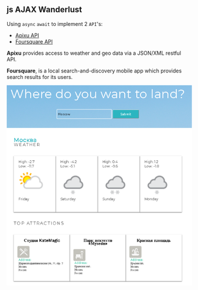 ## js AJAX Wanderlust

Using `async` `await` to implement 2 `API`'s:

- [Apixu API](https://www.apixu.com/)
- [Foursquare API](https://ru.foursquare.com)

**Apixu** provides access to weather and geo data via a JSON/XML restful API.

**Foursquare**, is a local search-and-discovery mobile app which provides search results for its users.

![project look like](./public/info.png)